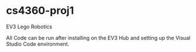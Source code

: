 # cs4360-proj1
 EV3 Lego Robotics

All Code can be run after installing on the EV3 Hub and setting up the Visual Studio Code environment.
